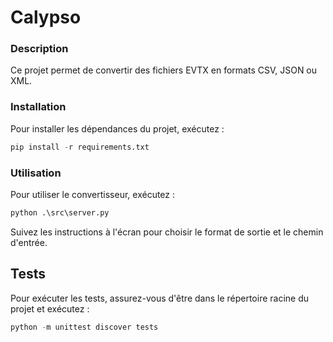 # Calypso 

### Description
Ce projet permet de convertir des fichiers EVTX en formats CSV, JSON ou XML.

### Installation
Pour installer les dépendances du projet, exécutez :

```python
pip install -r requirements.txt
```

### Utilisation
Pour utiliser le convertisseur, exécutez :
```python	
python .\src\server.py
```	
Suivez les instructions à l'écran pour choisir le format de sortie et le chemin d'entrée.

## Tests
Pour exécuter les tests, assurez-vous d'être dans le répertoire racine du projet et exécutez :

```python	
python -m unittest discover tests
```	
